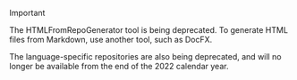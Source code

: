 > [!IMPORTANT]
>
>The HTMLFromRepoGenerator tool is being deprecated. To generate HTML files from Markdown, use another tool, such as DocFX.
>
>The language-specific repositories are also being deprecated, and will no longer be available from the end of the 2022 calendar year.